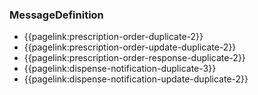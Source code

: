 ### MessageDefinition

- {{pagelink:prescription-order-duplicate-2}}
- {{pagelink:prescription-order-update-duplicate-2}}
- {{pagelink:prescription-order-response-duplicate-2}}
- {{pagelink:dispense-notification-duplicate-3}}
- {{pagelink:dispense-notification-update-duplicate-2}}
